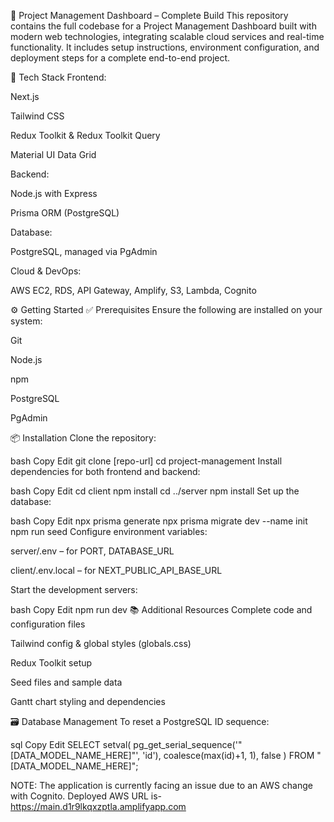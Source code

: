📁 Project Management Dashboard – Complete Build
This repository contains the full codebase for a Project Management Dashboard built with modern web technologies, integrating scalable cloud services and real-time functionality. It includes setup instructions, environment configuration, and deployment steps for a complete end-to-end project.

🧰 Tech Stack
Frontend:

Next.js

Tailwind CSS

Redux Toolkit & Redux Toolkit Query

Material UI Data Grid

Backend:

Node.js with Express

Prisma ORM (PostgreSQL)

Database:

PostgreSQL, managed via PgAdmin

Cloud & DevOps:

AWS EC2, RDS, API Gateway, Amplify, S3, Lambda, Cognito

⚙️ Getting Started
✅ Prerequisites
Ensure the following are installed on your system:

Git

Node.js

npm

PostgreSQL

PgAdmin

📦 Installation
Clone the repository:

bash
Copy
Edit
git clone [repo-url]
cd project-management
Install dependencies for both frontend and backend:

bash
Copy
Edit
cd client
npm install
cd ../server
npm install
Set up the database:

bash
Copy
Edit
npx prisma generate
npx prisma migrate dev --name init
npm run seed
Configure environment variables:

server/.env – for PORT, DATABASE_URL

client/.env.local – for NEXT_PUBLIC_API_BASE_URL

Start the development servers:

bash
Copy
Edit
npm run dev
📚 Additional Resources
Complete code and configuration files

Tailwind config & global styles (globals.css)

Redux Toolkit setup

Seed files and sample data

Gantt chart styling and dependencies

🗃 Database Management
To reset a PostgreSQL ID sequence:

sql
Copy
Edit
SELECT setval(
  pg_get_serial_sequence('"[DATA_MODEL_NAME_HERE]"', 'id'),
  coalesce(max(id)+1, 1),
  false
) FROM "[DATA_MODEL_NAME_HERE]";


NOTE: The application is currently facing an issue due to an AWS change with Cognito. Deployed AWS URL is- https://main.d1r9lkqxzptla.amplifyapp.com
